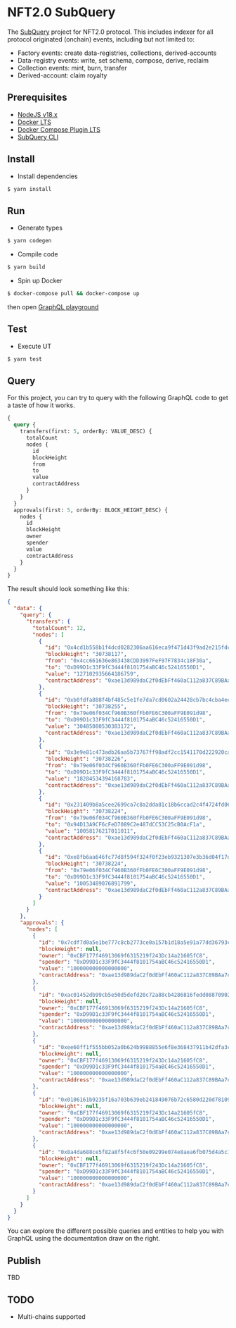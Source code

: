 # NFT2.0 SubQuery

The [SubQuery](https://subquery.network) project for NFT2.0 protocol. This includes indexer for all protocol originated (onchain) events, including but not limited to:
- Factory events: create data-registries, collections, derived-accounts
- Data-registry events: write, set schema, compose, derive, reclaim
- Collection events: mint, burn, transfer
- Derived-account: claim royalty

## Prerequisites
- [NodeJS v18.x](https://nodejs.org/en/blog/release/v18.17.0)
- [Docker LTS](https://docs.docker.com/engine/install/)
- [Docker Compose Plugin LTS](https://docs.docker.com/compose/install/linux/)
- [SubQuery CLI](https://academy.subquery.network/quickstart/quickstart.html#_1-install-the-subquery-cli)

## Install
- Install dependencies
```bash
$ yarn install
```

## Run
- Generate types
```bash
$ yarn codegen
```

- Compile code
```bash
$ yarn build
```

- Spin up Docker
```bash
$ docker-compose pull && docker-compose up
```
then open [GraphQL playground](http://localhost:3000)

## Test
- Execute UT
```bash
$ yarn test
```

## Query

For this project, you can try to query with the following GraphQL code to get a taste of how it works.

```graphql
{
  query {
    transfers(first: 5, orderBy: VALUE_DESC) {
      totalCount
      nodes {
        id
        blockHeight
        from
        to
        value
        contractAddress
      }
    }
  }
  approvals(first: 5, orderBy: BLOCK_HEIGHT_DESC) {
    nodes {
      id
      blockHeight
      owner
      spender
      value
      contractAddress
    }
  }
}
```

The result should look something like this:

```json
{
  "data": {
    "query": {
      "transfers": {
        "totalCount": 12,
        "nodes": [
          {
            "id": "0x4cd1b558b1f4dcd0282306aa616eca9f471d43f9ad2e215fdc89842599fff41b",
            "blockHeight": "30738117",
            "from": "0x4cc661636e863438CDD3997FeF97F7834c18F30a",
            "to": "0xD99D1c33F9fC3444f8101754aBC46c52416550D1",
            "value": "127102935664186759",
            "contractAddress": "0xae13d989daC2f0dEbFf460aC112a837C89BAa7cd"
          },
          {
            "id": "0xb0fdfa888f4bf485c5e1fe7da7cd0602a24428cb7bc4cba4ee3c43e61a15f20d",
            "blockHeight": "30738255",
            "from": "0x79e06f034Cf960B360fFb0FE6C300aFF9E091d98",
            "to": "0xD99D1c33F9fC3444f8101754aBC46c52416550D1",
            "value": "30485080530383172",
            "contractAddress": "0xae13d989daC2f0dEbFf460aC112a837C89BAa7cd"
          },
          {
            "id": "0x3e9e81c473adb26aa5b73767ff98adf2cc1541170d222920ca66e368fcc6e946",
            "blockHeight": "30738226",
            "from": "0x79e06f034Cf960B360fFb0FE6C300aFF9E091d98",
            "to": "0xD99D1c33F9fC3444f8101754aBC46c52416550D1",
            "value": "18284534394168783",
            "contractAddress": "0xae13d989daC2f0dEbFf460aC112a837C89BAa7cd"
          },
          {
            "id": "0x231409b8a5cee2699ca7c8a2dda81c18b6ccad2c4f4724fd06d26d80ee996fb4",
            "blockHeight": "30738224",
            "from": "0x79e06f034Cf960B360fFb0FE6C300aFF9E091d98",
            "to": "0x94D13A9CF6cFeD7089C2e487dCC53C25cB0AcF1a",
            "value": "10058176217011011",
            "contractAddress": "0xae13d989daC2f0dEbFf460aC112a837C89BAa7cd"
          },
          {
            "id": "0xe8fb6aa646fc77d8f594f324f0f23eb9321307e3b36d04f17df920c06e630337",
            "blockHeight": "30738224",
            "from": "0x79e06f034Cf960B360fFb0FE6C300aFF9E091d98",
            "to": "0xD99D1c33F9fC3444f8101754aBC46c52416550D1",
            "value": "10053489076891799",
            "contractAddress": "0xae13d989daC2f0dEbFf460aC112a837C89BAa7cd"
          }
        ]
      }
    },
    "approvals": {
      "nodes": [
        {
          "id": "0x7cdf7d0a5e1be777c8cb2773ce0a157b1d18a5e91a77dd36793c5f9dbfcaa4a4",
          "blockHeight": null,
          "owner": "0xCBF177f46913069f6315219f243Dc14a21605fC8",
          "spender": "0xD99D1c33F9fC3444f8101754aBC46c52416550D1",
          "value": "100000000000000000",
          "contractAddress": "0xae13d989daC2f0dEbFf460aC112a837C89BAa7cd"
        },
        {
          "id": "0xac01452db99cb5e50d5defd20c72a88cb4286816fedd088709023c36c0e1ae85",
          "blockHeight": null,
          "owner": "0xCBF177f46913069f6315219f243Dc14a21605fC8",
          "spender": "0xD99D1c33F9fC3444f8101754aBC46c52416550D1",
          "value": "100000000000000000",
          "contractAddress": "0xae13d989daC2f0dEbFf460aC112a837C89BAa7cd"
        },
        {
          "id": "0xee60ff1f555bb052a0b624b9988855e6f8e368437911b42dfa3c18678e3dc91a",
          "blockHeight": null,
          "owner": "0xCBF177f46913069f6315219f243Dc14a21605fC8",
          "spender": "0xD99D1c33F9fC3444f8101754aBC46c52416550D1",
          "value": "100000000000000000",
          "contractAddress": "0xae13d989daC2f0dEbFf460aC112a837C89BAa7cd"
        },
        {
          "id": "0x0106161b9235f16a703b639eb241849076b72c6580d220d781098dea3912a090",
          "blockHeight": null,
          "owner": "0xCBF177f46913069f6315219f243Dc14a21605fC8",
          "spender": "0xD99D1c33F9fC3444f8101754aBC46c52416550D1",
          "value": "100000000000000000",
          "contractAddress": "0xae13d989daC2f0dEbFf460aC112a837C89BAa7cd"
        },
        {
          "id": "0x8a4da688ce5f82a8f5f4c6f50e09299e074e8aea6fb075d4a5c198aa649c8b91",
          "blockHeight": null,
          "owner": "0xCBF177f46913069f6315219f243Dc14a21605fC8",
          "spender": "0xD99D1c33F9fC3444f8101754aBC46c52416550D1",
          "value": "100000000000000000",
          "contractAddress": "0xae13d989daC2f0dEbFf460aC112a837C89BAa7cd"
        }
      ]
    }
  }
}
```

You can explore the different possible queries and entities to help you with GraphQL using the documentation draw on the right.

## Publish
TBD


## TODO

- Multi-chains supported

